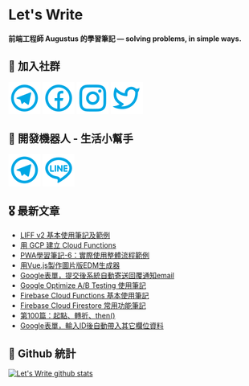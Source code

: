 # Let's Write
#### 前端工程師 Augustus 的學習筆記 — solving problems, in simple ways.

## 🎉 加入社群
[![Telegram](https://raw.githubusercontent.com/letswritetw/letswritetw/master/dist/img/telegram.svg)](https://t.me/letswritetw)
[![Facebook](https://raw.githubusercontent.com/letswritetw/letswritetw/master/dist/img/facebook.svg)](https://www.facebook.com/letswrite.tw/)
[![Instagram](https://raw.githubusercontent.com/letswritetw/letswritetw/master/dist/img/instagram.svg)](https://www.instagram.com/letswrite.tw/)
[![Twitter](https://raw.githubusercontent.com/letswritetw/letswritetw/master/dist/img/twitter.svg)](https://twitter.com/letswrite_tw)

## 👑 開發機器人 - 生活小幫手
[![Telegram](https://raw.githubusercontent.com/letswritetw/letswritetw/master/dist/img/telegram.svg)](https://t.me/lifetifulBot)
[![LINE](https://raw.githubusercontent.com/letswritetw/letswritetw/master/dist/img/line.svg)](https://lin.ee/pZC7GGs)

<!--
**letswritetw/letswritetw** is a ✨ _special_ ✨ repository because its `README.md` (this file) appears on your GitHub profile.

Here are some ideas to get you started:

- 🔭 I’m currently working on ...
- 🌱 I’m currently learning ...
- 👯 I’m looking to collaborate on ...
- 🤔 I’m looking for help with ...
- 💬 Ask me about ...
- 📫 How to reach me: ...
- 😄 Pronouns: ...
- ⚡ Fun fact: ...
-->
<!-- BLOG-POST-LIST:END -->

<!-- 訂閱 Let's Write RSS -->
<!-- 參考來源：
      https://www.youtube.com/watch?v=ECuqb5Tv9qI
      https://github.com/marketplace/actions/blog-post-workflow
-->
## 🎖 最新文章
<!-- BLOG-POST-LIST:START -->
- [LIFF v2 基本使用筆記及範例](https://letswrite.tw/liff-init/)
- [用 GCP 建立 Cloud Functions](https://letswrite.tw/cloud-functions-gcp/)
- [PWA學習筆記-6：實際使用整體流程範例](https://letswrite.tw/pwa-use/)
- [用Vue.js製作圖片版EDM生成器](https://letswrite.tw/image-edm-build/)
- [Google表單，提交後系統自動寄送回覆通知email](https://letswrite.tw/gas-auto-epaper/)
- [Google Optimize A/B Testing 使用筆記](https://letswrite.tw/optimize-ab-testing/)
- [Firebase Cloud Functions 基本使用筆記](https://letswrite.tw/cloud-functions-init/)
- [Firebase Cloud Firestore 常用功能筆記](https://letswrite.tw/cloud-firestore-init/)
- [第100篇：起點、轉折、then()](https://letswrite.tw/posts-100/)
- [Google表單，輸入ID後自動帶入其它欄位資料](https://letswrite.tw/google-forms-id-data/)
<!-- BLOG-POST-LIST:END -->


## 🥁 Github 統計
[![Let's Write github stats](https://github-readme-stats.vercel.app/api?username=letswritetw&show_icons=true&hide=contribs,prs&title_color=00BAFF&icon_color=008BBF)](https://github.com/letswritetw)